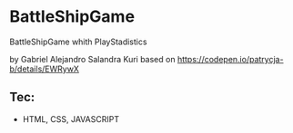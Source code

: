 # BattleShipGame
BattleShipGame whith PlayStadistics

by Gabriel Alejandro Salandra Kuri
based on https://codepen.io/patrycja-b/details/EWRywX

## Tec:
- HTML, CSS, JAVASCRIPT

